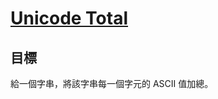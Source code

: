 # [Unicode Total](https://www.codewars.com/kata/unicode-total/)

## 目標

給一個字串，將該字串每一個字元的 ASCII 值加總。
